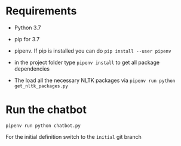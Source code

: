 # Requirements

* Python 3.7

* pip for 3.7

* pipenv. If pip is installed you can do `pip install --user pipenv`

* in the project folder type `pipenv install` to get all package dependencies

* The load all the necessary NLTK packages via `pipenv run python get_nltk_packages.py`

# Run the chatbot

`pipenv run python chatbot.py`

For the initial definition switch to the `initial` git branch
